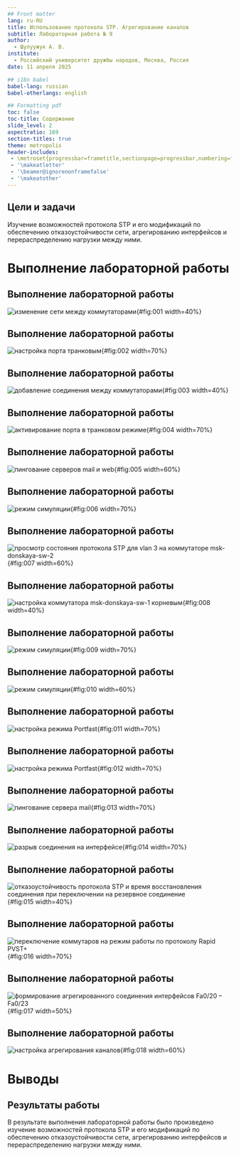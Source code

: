 ```yaml
---
## Front matter
lang: ru-RU
title: Использование протокола STP. Агрегирование каналов
subtitle: Лабораторная работа № 9
author:
  - Шулуужук А. В.
institute:
  - Российский университет дружбы народов, Москва, Россия
date: 11 апреля 2025

## i18n babel
babel-lang: russian
babel-otherlangs: english

## Formatting pdf
toc: false
toc-title: Содержание
slide_level: 2
aspectratio: 169
section-titles: true
theme: metropolis
header-includes:
 - \metroset{progressbar=frametitle,sectionpage=progressbar,numbering=fraction}
 - '\makeatletter'
 - '\beamer@ignorenonframefalse'
 - '\makeatother'
---
```


## Цели и задачи

Изучение возможностей протокола STP и его модификаций по обеспечению отказоустойчивости сети, агрегированию интерфейсов и перераспределению нагрузки между ними.

# Выполнение лабораторной работы

## Выполнение лабораторной работы

![изменение сети между коммутаторами](image/1.png){#fig:001 width=40%}

## Выполнение лабораторной работы

![настройка порта транковым](image/2.png){#fig:002 width=70%}

## Выполнение лабораторной работы

![добавление соединения между коммутаторами](image/3.png){#fig:003 width=40%}

## Выполнение лабораторной работы

![активирование порта в транковом режиме](image/4.png){#fig:004 width=70%}

## Выполнение лабораторной работы

![пингование серверов mail и web](image/5.png){#fig:005 width=60%}

## Выполнение лабораторной работы

![режим симуляции](image/6.png){#fig:006 width=70%}

## Выполнение лабораторной работы

![просмотр состояния протокола STP для vlan 3 на коммутаторе msk-donskaya-sw-2](image/7.png){#fig:007 width=60%}

## Выполнение лабораторной работы

![настройка коммутатора msk-donskaya-sw-1 корневым](image/8.png){#fig:008 width=40%}

## Выполнение лабораторной работы

![режим симуляции](image/9.png){#fig:009 width=70%}

## Выполнение лабораторной работы

![режим симуляции](image/10.png){#fig:010 width=60%}

## Выполнение лабораторной работы

![настройка режима Portfast](image/11.png){#fig:011 width=70%}

## Выполнение лабораторной работы

![настройка режима Portfast](image/12.png){#fig:012 width=70%}

## Выполнение лабораторной работы

![пингование сервера mail](image/13.png){#fig:013 width=70%}

## Выполнение лабораторной работы

![разрыв соединения на интерфейсе](image/14.png){#fig:014 width=70%}

## Выполнение лабораторной работы

![отказоустойчивость протокола STP и время восстановления соединения при переключении на резервное соединение](image/15.png){#fig:015 width=40%}

## Выполнение лабораторной работы

![переключение коммутаров на режим работы по протоколу Rapid PVST+](image/16.png){#fig:016 width=70%}

## Выполнение лабораторной работы

![формирование агрегированного соединения интерфейсов Fa0/20 – Fa0/23](image/17.png){#fig:017 width=50%}

## Выполнение лабораторной работы

![настройка агрегирования каналов](image/18.png){#fig:018 width=60%}

# Выводы

## Результаты работы

В результате выполнения лабораторной работы было произведено изучение возможностей протокола STP и его модификаций по обеспечению отказоустойчивости сети, агрегированию интерфейсов и перераспределению нагрузки между ними.
